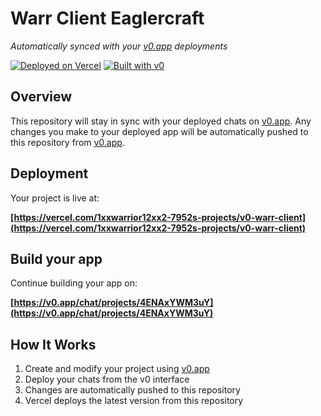 # Warr Client Eaglercraft

*Automatically synced with your [v0.app](https://v0.app) deployments*

[![Deployed on Vercel](https://img.shields.io/badge/Deployed%20on-Vercel-black?style=for-the-badge&logo=vercel)](https://vercel.com/1xxwarrior12xx2-7952s-projects/v0-warr-client)
[![Built with v0](https://img.shields.io/badge/Built%20with-v0.app-black?style=for-the-badge)](https://v0.app/chat/projects/4ENAxYWM3uY)

## Overview

This repository will stay in sync with your deployed chats on [v0.app](https://v0.app).
Any changes you make to your deployed app will be automatically pushed to this repository from [v0.app](https://v0.app).

## Deployment

Your project is live at:

**[https://vercel.com/1xxwarrior12xx2-7952s-projects/v0-warr-client](https://vercel.com/1xxwarrior12xx2-7952s-projects/v0-warr-client)**

## Build your app

Continue building your app on:

**[https://v0.app/chat/projects/4ENAxYWM3uY](https://v0.app/chat/projects/4ENAxYWM3uY)**

## How It Works

1. Create and modify your project using [v0.app](https://v0.app)
2. Deploy your chats from the v0 interface
3. Changes are automatically pushed to this repository
4. Vercel deploys the latest version from this repository
